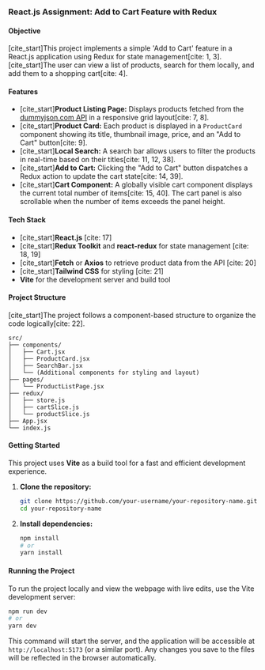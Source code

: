 ### React.js Assignment: Add to Cart Feature with Redux

#### Objective

[cite\_start]This project implements a simple 'Add to Cart' feature in a React.js application using Redux for state management[cite: 1, 3]. [cite\_start]The user can view a list of products, search for them locally, and add them to a shopping cart[cite: 4].

#### Features

  * [cite\_start]**Product Listing Page:** Displays products fetched from the [dummyjson.com API](https://dummyjson.com/products) in a responsive grid layout[cite: 7, 8].
  * [cite\_start]**Product Card:** Each product is displayed in a `ProductCard` component showing its title, thumbnail image, price, and an "Add to Cart" button[cite: 9].
  * [cite\_start]**Local Search:** A search bar allows users to filter the products in real-time based on their titles[cite: 11, 12, 38].
  * [cite\_start]**Add to Cart:** Clicking the "Add to Cart" button dispatches a Redux action to update the cart state[cite: 14, 39].
  * [cite\_start]**Cart Component:** A globally visible cart component displays the current total number of items[cite: 15, 40]. The cart panel is also scrollable when the number of items exceeds the panel height.

#### Tech Stack

  * [cite\_start]**React.js** [cite: 17]
  * [cite\_start]**Redux Toolkit** and **react-redux** for state management [cite: 18, 19]
  * [cite\_start]**Fetch** or **Axios** to retrieve product data from the API [cite: 20]
  * [cite\_start]**Tailwind CSS** for styling [cite: 21]
  * **Vite** for the development server and build tool

#### Project Structure

[cite\_start]The project follows a component-based structure to organize the code logically[cite: 22].

```
src/
├── components/
│   ├── Cart.jsx
│   ├── ProductCard.jsx
│   ├── SearchBar.jsx
│   └── (Additional components for styling and layout)
├── pages/
│   └── ProductListPage.jsx
├── redux/
│   ├── store.js
│   ├── cartSlice.js
│   └── productSlice.js
├── App.jsx
└── index.js
```

#### Getting Started

This project uses **Vite** as a build tool for a fast and efficient development experience.

1.  **Clone the repository:**

    ```bash
    git clone https://github.com/your-username/your-repository-name.git
    cd your-repository-name
    ```

2.  **Install dependencies:**

    ```bash
    npm install
    # or
    yarn install
    ```

#### Running the Project

To run the project locally and view the webpage with live edits, use the Vite development server:

```bash
npm run dev
# or
yarn dev
```

This command will start the server, and the application will be accessible at `http://localhost:5173` (or a similar port). Any changes you save to the files will be reflected in the browser automatically.
